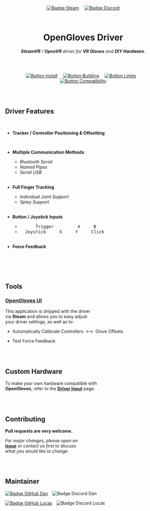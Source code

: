 
<br>

<div align = center>

[![Badge Steam]][Steam]   
[![Badge Discord]][Discord]

<br>

# OpenGloves Driver

***SteamVR*** */ **OpenVR** driver for **VR Gloves** and **DIY Hardware**.*

<br>
<br>

[![Button Install]][Install]   
[![Button Building]][Building]   
[![Button Limits]][Limits]   
[![Button Compatibility]][Compatibility]

</div>

<br>
<br>

## Driver Features

<br>

- **Tracker / Controller Positioning & Offsetting** <br>

    <br>
    
-   **Multiple Communication Methods** <br>
    
    - *Bluetooth Serial*
    - *Named Pipes*
    - *Serial USB*
    
    <br>

- **Full Finger Tracking** <br>
    
    - *Individual Joint Support*
    - *Splay Support*

    <br>

-   **Button / Joystick Inputs**

    - <kbd>      Trigger      </kbd>  <kbd>  A  </kbd>  <kbd>  B  </kbd> <br>
    - <kbd>  Joystick  </kbd>  <kbd>  X  </kbd>  <kbd>  Y  </kbd>  <kbd>  Click  </kbd>
    
    <br>
    
- **Force Feedback**

    <br>

<br>
<br>

## Tools

### [OpenGloves UI]

This application is shipped with the driver <br>
via **Steam** and allows you to easy adjust <br>
your driver settings, as well as to:

- Automatically Calibrate Controllers  ⟷  Glove Offsets

- Test Force Feedback


<br>
<br>

## Custom Hardware

To make your own hardware compatible with <br>
**OpenGloves**, refer to the **[Driver Input]** page. <br>

<br>
<br>

## Contributing

**Pull requests are very welcome.**

*For major changes, please open an* <br>
***[Issue]*** *or contact us first to discuss* <br>
*what you would like to change.*

<br>
<br>

## Maintainer

[![Badge GitHub Dan]][GitHub Dan]   ![Badge Discord Dan]

[![Badge GitHub Lucas]][GitHub Lucas]   ![Badge Discord Lucas]

<br>


<!----------------------------------------------------------------------------->

[OpenGloves UI]: https://github.com/lucidVR/opengloves-ui
[Driver Input]: https://github.com/LucidVR/opengloves-driver/wiki/Driver-Input
[Steam Page]: https://store.steampowered.com/app/1574050/OpenGloves
[Discord]: https://discord.gg/lucidvr
[Steam]: https://store.steampowered.com/app/1574050/OpenGloves
[Issue]: https://github.com/LucidVR/opengloves-driver/issues
[UI]: https://github.com/lucidVR/opengloves-ui

[Compatibility]: docs/Compatibility.md
[Building]: docs/Building.md
[Install]: docs/Installation.md
[Limits]: docs/Limitations.md

[GitHub Lucas]: https://github.com/lucas-vrtech
[GitHub Dan]: https://github.com/danwillm


<!---------------------------------[ Badges ]---------------------------------->

[Badge Discord]: https://img.shields.io/badge/Discord-596cab?style=for-the-badge&logo=discord&logoColor=white&labelColor=7289DA
[Badge Steam]: https://img.shields.io/badge/Steam-000000?style=for-the-badge&logo=steam&logoColor=white&labelColor=181818

[Badge GitHub Lucas]: https://img.shields.io/badge/Lucas_VRTech-181717?style=for-the-badge&logo=GitHub&logoColor=white
[Badge GitHub Dan]: https://img.shields.io/badge/danwillm-181717?style=for-the-badge&logo=GitHub&logoColor=white

[Badge Discord Lucas]: https://img.shields.io/badge/LucidVR%230001-7289DA?style=for-the-badge&logo=Discord&logoColor=white
[Badge Discord Dan]: https://img.shields.io/badge/danwillm%238254-7289DA?style=for-the-badge&logo=Discord&logoColor=white


<!---------------------------------[ Buttons ]--------------------------------->

[Button Compatibility]: https://img.shields.io/badge/Compatibility-73398D?style=for-the-badge&logoColor=white&logo=AdonisJS
[Button Building]: https://img.shields.io/badge/Building-137CBD?style=for-the-badge&logoColor=white&logo=GitBook
[Button Install]: https://img.shields.io/badge/Installation-37814A?style=for-the-badge&logoColor=white&logo=DocuSign
[Button Limits]: https://img.shields.io/badge/Limitations-B5314C?style=for-the-badge&logoColor=white&logo=DocuSign
